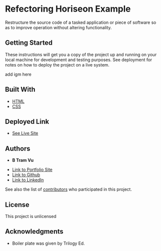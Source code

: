# Refectoring Horiseon Example 

Restructure the source code of a tasked application or piece of software so as to improve operation without altering functionality.

## Getting Started

These instructions will get you a copy of the project up and running on your local machine for development and testing purposes. See deployment for notes on how to deploy the project on a live system.

add igm here 

## Built With

* [HTML](https://developer.mozilla.org/en-US/docs/Web/HTML)
* [CSS](https://developer.mozilla.org/en-US/docs/Web/CSS)

## Deployed Link

* [See Live Site](https://vubao2303.github.io/Refectoring-example-site/)


## Authors

* **B Tram Vu** 

- [Link to Portfolio Site](#)
- [Link to Github](https://github.com/vubao2303/Refectoring-example-site)
- [Link to LinkedIn](https://www.linkedin.com/in/tram-vu-866250121/)

See also the list of [contributors](https://github.com/your/project/contributors) who participated in this project.

## License

This project is unlicensed

## Acknowledgments

* Boiler plate was given by Trilogy Ed. 

